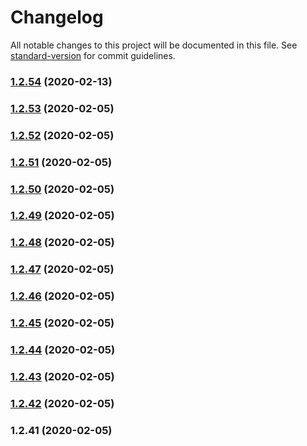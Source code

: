 # Changelog

All notable changes to this project will be documented in this file. See [standard-version](https://github.com/conventional-changelog/standard-version) for commit guidelines.

### [1.2.54](https://github.com/caldwell619/simple-lambda-actions/compare/v1.2.53...v1.2.54) (2020-02-13)

### [1.2.53](https://github.com/caldwell619/simple-lambda-actions/compare/v1.2.52...v1.2.53) (2020-02-05)

### [1.2.52](https://github.com/caldwell619/simple-lambda-actions/compare/v1.2.51...v1.2.52) (2020-02-05)

### [1.2.51](https://github.com/caldwell619/simple-lambda-actions/compare/v1.2.50...v1.2.51) (2020-02-05)

### [1.2.50](https://github.com/caldwell619/simple-lambda-actions/compare/v1.2.49...v1.2.50) (2020-02-05)

### [1.2.49](https://github.com/caldwell619/simple-lambda-actions/compare/v1.2.48...v1.2.49) (2020-02-05)

### [1.2.48](https://github.com/caldwell619/simple-lambda-actions/compare/v1.2.47...v1.2.48) (2020-02-05)

### [1.2.47](https://github.com/caldwell619/simple-lambda-actions/compare/v1.2.46...v1.2.47) (2020-02-05)

### [1.2.46](https://github.com/caldwell619/simple-lambda-actions/compare/v1.2.45...v1.2.46) (2020-02-05)

### [1.2.45](https://github.com/caldwell619/simple-lambda-actions/compare/v1.2.44...v1.2.45) (2020-02-05)

### [1.2.44](https://github.com/caldwell619/simple-lambda-actions/compare/v1.2.43...v1.2.44) (2020-02-05)

### [1.2.43](https://github.com/caldwell619/simple-lambda-actions/compare/v1.2.42...v1.2.43) (2020-02-05)

### [1.2.42](https://github.com/caldwell619/simple-lambda-actions/compare/v1.2.41...v1.2.42) (2020-02-05)

### 1.2.41 (2020-02-05)
